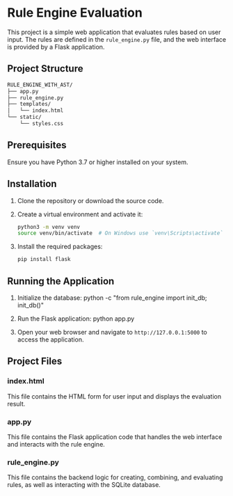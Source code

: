 
# Rule Engine Evaluation

This project is a simple web application that evaluates rules based on user input. The rules are defined in the `rule_engine.py` file, and the web interface is provided by a Flask application.

## Project Structure
```bash
RULE_ENGINE_WITH_AST/
├── app.py
├── rule_engine.py
├── templates/
│   └── index.html
└── static/
    └── styles.css
```
## Prerequisites

Ensure you have Python 3.7 or higher installed on your system.

## Installation

1. Clone the repository or download the source code.

2. Create a virtual environment and activate it:

    ```bash
    python3 -m venv venv
    source venv/bin/activate  # On Windows use `venv\Scripts\activate`
    ```

3. Install the required packages:

    ```bash
    pip install flask
    ```

## Running the Application

1. Initialize the database:
    python -c "from rule_engine import init_db; init_db()"

2. Run the Flask application:
    python app.py


3. Open your web browser and navigate to `http://127.0.0.1:5000` to access the application.

## Project Files

### index.html

This file contains the HTML form for user input and displays the evaluation result.

### app.py

This file contains the Flask application code that handles the web interface and interacts with the rule engine.

### rule_engine.py

This file contains the backend logic for creating, combining, and evaluating rules, as well as interacting with the SQLite database.
